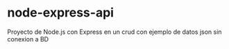 # node-express-api
Proyecto de Node.js  con Express en un crud con ejemplo de datos json sin conexion a BD
